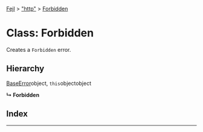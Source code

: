 [Fejl](../README.md) > ["http"](../modules/_http_.md) > [Forbidden](../classes/_http_.forbidden.md)



# Class: Forbidden


Creates a `Forbidden` error.

## Hierarchy


 [BaseError](_make_error_class_.baseerror.md)object, `this`objectobject

**↳ Forbidden**







## Index


---
